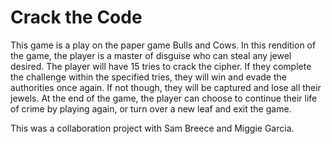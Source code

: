 # Crack the Code

This game is a play on the paper game Bulls and Cows. In this rendition of the game, the player is a master of disguise who can steal any jewel desired. 
The player will have 15 tries to crack the cipher. If they complete the challenge within the specified tries, they will win and evade the authorities once again. 
If not though, they will be captured and lose all their jewels. At the end of the game, the player can choose to continue their life of crime by playing again, 
or turn over a new leaf and exit the game.


This was a collaboration project with Sam Breece and Miggie Garcia.
